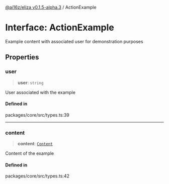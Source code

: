 [@ai16z/eliza v0.1.5-alpha.3](../index.md) / ActionExample

# Interface: ActionExample

Example content with associated user for demonstration purposes

## Properties

### user

> **user**: `string`

User associated with the example

#### Defined in

packages/core/src/types.ts:39

***

### content

> **content**: [`Content`](Content.md)

Content of the example

#### Defined in

packages/core/src/types.ts:42
